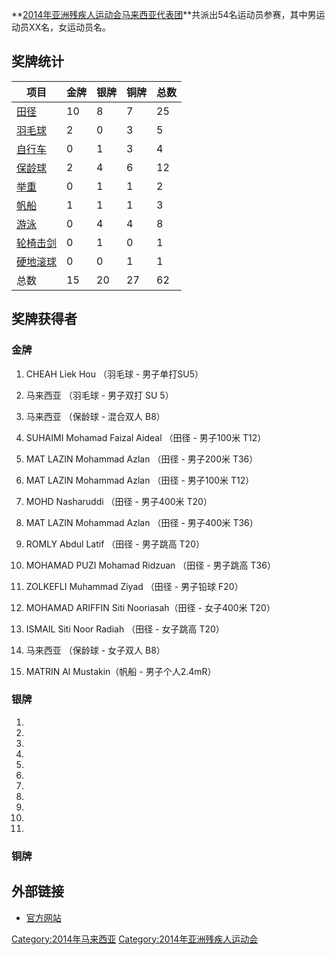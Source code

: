 **[2014年亚洲残疾人运动会马来西亚代表团](https://zh.wikipedia.org/wiki/2014年亚洲残疾人运动会 "wikilink")**共派出54名运动员参赛，其中男运动员XX名，女运动员名。

## 奖牌统计

| 项目                                                                   | 金牌 | 银牌 | 铜牌 | 总数 |
| -------------------------------------------------------------------- | -- | -- | -- | -- |
| [田径](https://zh.wikipedia.org/wiki/2014年亚洲残疾人运动会田径比赛 "wikilink")     | 10 | 8  | 7  | 25 |
| [羽毛球](https://zh.wikipedia.org/wiki/2014年亚洲残疾人运动会羽毛球比赛 "wikilink")   | 2  | 0  | 3  | 5  |
| [自行车](https://zh.wikipedia.org/wiki/2014年亚洲残疾人运动会自行车比赛 "wikilink")   | 0  | 1  | 3  | 4  |
| [保龄球](https://zh.wikipedia.org/wiki/2014年亚洲残疾人运动会保龄球比赛 "wikilink")   | 2  | 4  | 6  | 12 |
| [举重](https://zh.wikipedia.org/wiki/2014年亚洲残疾人运动会举重比赛 "wikilink")     | 0  | 1  | 1  | 2  |
| [帆船](https://zh.wikipedia.org/wiki/2014年亚洲残疾人运动会帆船比赛 "wikilink")     | 1  | 1  | 1  | 3  |
| [游泳](https://zh.wikipedia.org/wiki/2014年亚洲残疾人运动会游泳比赛 "wikilink")     | 0  | 4  | 4  | 8  |
| [轮椅击剑](https://zh.wikipedia.org/wiki/2014年亚洲残疾人运动会轮椅击剑比赛 "wikilink") | 0  | 1  | 0  | 1  |
| [硬地滚球](https://zh.wikipedia.org/wiki/2014年亚洲残疾人运动会硬地滚球比赛 "wikilink") | 0  | 0  | 1  | 1  |
| 总数                                                                   | 15 | 20 | 27 | 62 |

## 奖牌获得者

### 金牌

1.  CHEAH Liek Hou （羽毛球 - 男子单打SU5）

2.  马来西亚 （羽毛球 - 男子双打 SU 5）

3.  马来西亚 （保龄球 - 混合双人 B8）

4.  SUHAIMI Mohamad Faizal Aideal （田径 - 男子100米 T12）

5.  MAT LAZIN Mohammad Azlan （田径 - 男子200米 T36）

6.  MAT LAZIN Mohammad Azlan （田径 - 男子100米 T12）

7.  MOHD Nasharuddi （田径 - 男子400米 T20）

8.  MAT LAZIN Mohammad Azlan （田径 - 男子400米 T36）

9.  ROMLY Abdul Latif （田径 - 男子跳高 T20）

10. MOHAMAD PUZI Mohamad Ridzuan （田径 - 男子跳高 T36）

11. ZOLKEFLI Muhammad Ziyad （田径 - 男子铅球 F20）

12. MOHAMAD ARIFFIN Siti Nooriasah（田径 - 女子400米 T20）

13. ISMAIL Siti Noor Radiah （田径 - 女子跳高 T20）

14. 马来西亚 （保龄球 - 女子双人 B8）

15. MATRIN Al Mustakin（帆船 - 男子个人2.4mR）

### 银牌

1.
2.
3.
4.
5.
6.
7.
8.
9.
10.
11.
### 铜牌

## 外部链接

  - [官方网站](https://web.archive.org/web/20141025212805/http://incheon2014apg.org/scheduleResult/medal/athletes)

[Category:2014年马来西亚](https://zh.wikipedia.org/wiki/Category:2014年马来西亚 "wikilink") [Category:2014年亚洲残疾人运动会](https://zh.wikipedia.org/wiki/Category:2014年亚洲残疾人运动会 "wikilink")